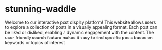 # stunning-waddle
Welcome to our interactive post display platform! This website allows users to explore a collection of posts in a visually appealing format. Each post can be liked or disliked, enabling a dynamic engagement with the content. The user-friendly search feature makes it easy to find specific posts based on keywords or topics of interest.
